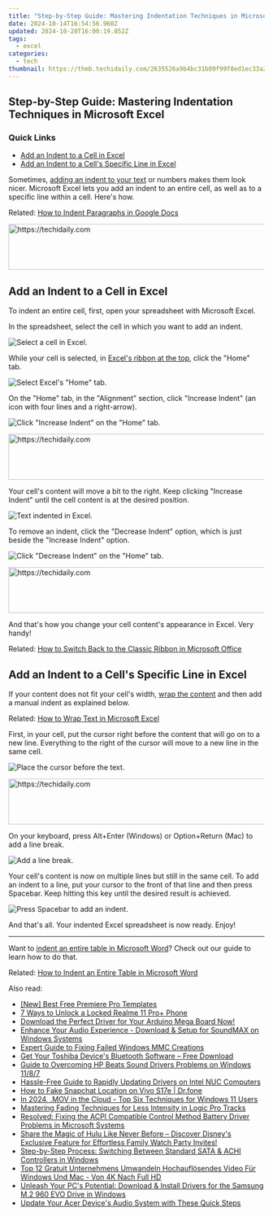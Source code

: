 ```yaml
---
title: "Step-by-Step Guide: Mastering Indentation Techniques in Microsoft Excel"
date: 2024-10-14T16:54:56.960Z
updated: 2024-10-20T16:00:19.852Z
tags:
  - excel
categories:
  - tech
thumbnail: https://thmb.techidaily.com/2635526a9b4bc31b09f99f8ed1ec33a28f3bd1734d6693f161ca45fe2a6deac2.jpg
---
```


## Step-by-Step Guide: Mastering Indentation Techniques in Microsoft Excel

### Quick Links

* [Add an Indent to a Cell in Excel](https://screen-mirror.techidaily.com/in-2024-top-10-airplay-apps-in-realme-narzo-n53-for-streaming-drfone-by-drfone-android/)
* [Add an Indent to a Cell's Specific Line in Excel](https://screen-mirroring-recording.techidaily.com/windows-desktop-snapshot-learn-it-for-free-today-for-2024/)

 Sometimes, [adding an indent to your text](https://facebook-video-recording.techidaily.com/updated-the-social-media-economy-maximizing-your-facebook-revenue-for-2024/) or numbers makes them look nicer. Microsoft Excel lets you add an indent to an entire cell, as well as to a specific line within a cell. Here's how.

Related: [How to Indent Paragraphs in Google Docs](https://facebook-video-recording.techidaily.com/updated-the-social-media-economy-maximizing-your-facebook-revenue-for-2024/) 

<!-- affiliate ads begin -->
<a href="https://laganoo.pxf.io/c/5597632/1657400/16446" target="_top" id="1657400">
  <img src="//a.impactradius-go.com/display-ad/16446-1657400" border="0" alt="https://techidaily.com" width="728" height="90"/>
</a>
<img height="0" width="0" src="https://laganoo.pxf.io/i/5597632/1657400/16446" style="position:absolute;visibility:hidden;" border="0" />
<!-- affiliate ads end -->

##  Add an Indent to a Cell in Excel

 To indent an entire cell, first, open your spreadsheet with Microsoft Excel.

 In the spreadsheet, select the cell in which you want to add an indent.

![Select a cell in Excel.](https://static1.howtogeekimages.com/wordpress/wp-content/uploads/2021/12/1-select-cell.png) 

 While your cell is selected, in [Excel's ribbon at the top](https://screen-mirror.techidaily.com/in-2024-how-to-mirror-honor-play-40c-to-mac-drfone-by-drfone-android/), click the "Home" tab.

![Select Excel's "Home" tab.](https://static1.howtogeekimages.com/wordpress/wp-content/uploads/2021/12/2-excel-home-tab.png) 

 On the "Home" tab, in the "Alignment" section, click "Increase Indent" (an icon with four lines and a right-arrow).

![Click "Increase Indent" on the "Home" tab.](https://static1.howtogeekimages.com/wordpress/wp-content/uploads/2021/12/3-indent-in-excel.png) 

<!-- affiliate ads begin -->
<a href="https://unicoeye.pxf.io/c/5597632/2148772/18498" target="_top" id="2148772">
  <img src="//a.impactradius-go.com/display-ad/18498-2148772" border="0" alt="https://techidaily.com" width="728" height="90"/>
</a>
<img height="0" width="0" src="https://unicoeye.pxf.io/i/5597632/2148772/18498" style="position:absolute;visibility:hidden;" border="0" />
<!-- affiliate ads end -->

 Your cell's content will move a bit to the right. Keep clicking "Increase Indent" until the cell content is at the desired position.

![Text indented in Excel.](https://static1.howtogeekimages.com/wordpress/wp-content/uploads/2021/12/4-cell-indented-excel.png) 

 To remove an indent, click the "Decrease Indent" option, which is just beside the "Increase Indent" option.

![Click "Decrease Indent" on the "Home" tab.](https://static1.howtogeekimages.com/wordpress/wp-content/uploads/2021/12/5-remove-indent-excel.png) 

<!-- affiliate ads begin -->
<a href="https://appsumo.8odi.net/c/5597632/2068440/7443" target="_top" id="2068440">
  <img src="//a.impactradius-go.com/display-ad/7443-2068440" border="0" alt="https://techidaily.com" width="728" height="90"/>
</a>
<img height="0" width="0" src="https://appsumo.8odi.net/i/5597632/2068440/7443" style="position:absolute;visibility:hidden;" border="0" />
<!-- affiliate ads end -->

 And that's how you change your cell content's appearance in Excel. Very handy!

Related: [How to Switch Back to the Classic Ribbon in Microsoft Office](https://screen-mirror.techidaily.com/in-2024-how-to-mirror-honor-play-40c-to-mac-drfone-by-drfone-android/) 

##  Add an Indent to a Cell's Specific Line in Excel

 If your content does not fit your cell's width, [wrap the content](https://screen-video-capture.techidaily.com/in-2024-apex-thrill-racers-our-favorites-5/) and then add a manual indent as explained below.

Related: [How to Wrap Text in Microsoft Excel](https://screen-video-capture.techidaily.com/in-2024-apex-thrill-racers-our-favorites-5/) 

 First, in your cell, put the cursor right before the content that will go on to a new line. Everything to the right of the cursor will move to a new line in the same cell.

![Place the cursor before the text.](https://static1.howtogeekimages.com/wordpress/wp-content/uploads/2021/12/6-add-line-break.png) 

<!-- affiliate ads begin -->
<a href="https://zebaoaffiliateprogram.pxf.io/c/5597632/2137974/21526" target="_top" id="2137974">
  <img src="//a.impactradius-go.com/display-ad/21526-2137974" border="0" alt="https://techidaily.com" width="728" height="90"/>
</a>
<img height="0" width="0" src="https://zebaoaffiliateprogram.pxf.io/i/5597632/2137974/21526" style="position:absolute;visibility:hidden;" border="0" />
<!-- affiliate ads end -->

 On your keyboard, press Alt+Enter (Windows) or Option+Return (Mac) to add a line break.

![Add a line break.](https://static1.howtogeekimages.com/wordpress/wp-content/uploads/2021/12/7-place-cursor.png) 

 Your cell's content is now on multiple lines but still in the same cell. To add an indent to a line, put your cursor to the front of that line and then press Spacebar. Keep hitting this key until the desired result is achieved.

![Press Spacebar to add an indent.](https://static1.howtogeekimages.com/wordpress/wp-content/uploads/2021/12/8-add-indent-excel.png) 

 And that's all. Your indented Excel spreadsheet is now ready. Enjoy!

---

 Want to [indent an entire table in Microsoft Word](https://android-transfer.techidaily.com/in-2024-5-ways-to-teach-you-to-transfer-files-from-sony-xperia-5-v-to-other-android-devices-easily-drfone-by-drfone-transfer-from-android-transfer-from-android/)? Check out our guide to learn how to do that.

Related: [How to Indent an Entire Table in Microsoft Word](https://android-transfer.techidaily.com/in-2024-5-ways-to-teach-you-to-transfer-files-from-sony-xperia-5-v-to-other-android-devices-easily-drfone-by-drfone-transfer-from-android-transfer-from-android/)

<ins class="adsbygoogle"
     style="display:block"
     data-ad-format="autorelaxed"
     data-ad-client="ca-pub-7571918770474297"
     data-ad-slot="1223367746"></ins>

<ins class="adsbygoogle"
     style="display:block"
     data-ad-client="ca-pub-7571918770474297"
     data-ad-slot="8358498916"
     data-ad-format="auto"
     data-full-width-responsive="true"></ins>

<span class="atpl-alsoreadstyle">Also read:</span>
<div><ul>
<li><a href="https://fox-http.techidaily.com/new-best-free-premiere-pro-templates/"><u>[New] Best Free Premiere Pro Templates</u></a></li>
<li><a href="https://easy-unlock-android.techidaily.com/7-ways-to-unlock-a-locked-realme-11-proplus-phone-by-drfone-android/"><u>7 Ways to Unlock a Locked Realme 11 Pro+ Phone</u></a></li>
<li><a href="https://driver-download.techidaily.com/download-the-perfect-driver-for-your-arduino-mega-board-now/"><u>Download the Perfect Driver for Your Arduino Mega Board Now!</u></a></li>
<li><a href="https://win-dash.techidaily.com/enhance-your-audio-experience-download-and-setup-for-soundmax-on-windows-systems/"><u>Enhance Your Audio Experience - Download & Setup for SoundMAX on Windows Systems</u></a></li>
<li><a href="https://win11.techidaily.com/expert-guide-to-fixing-failed-windows-mmc-creations/"><u>Expert Guide to Fixing Failed Windows MMC Creations</u></a></li>
<li><a href="https://win-dash.techidaily.com/get-your-toshiba-devices-bluetooth-software-free-download/"><u>Get Your Toshiba Device's Bluetooth Software – Free Download</u></a></li>
<li><a href="https://win-dash.techidaily.com/guide-to-overcoming-hp-beats-sound-drivers-problems-on-windows-1187/"><u>Guide to Overcoming HP Beats Sound Drivers Problems on Windows 11/8/7</u></a></li>
<li><a href="https://win-dash.techidaily.com/hassle-free-guide-to-rapidly-updating-drivers-on-intel-nuc-computers/"><u>Hassle-Free Guide to Rapidly Updating Drivers on Intel NUC Computers</u></a></li>
<li><a href="https://location-social.techidaily.com/how-to-fake-snapchat-location-on-vivo-s17e-drfone-by-drfone-virtual-android/"><u>How to Fake Snapchat Location on Vivo S17e | Dr.fone</u></a></li>
<li><a href="https://screen-sharing-recording.techidaily.com/in-2024-mov-in-the-cloud-top-six-techniques-for-windows-11-users/"><u>In 2024, .MOV in the Cloud - Top Six Techniques for Windows 11 Users</u></a></li>
<li><a href="https://extra-hints.techidaily.com/mastering-fading-techniques-for-less-intensity-in-logic-pro-tracks/"><u>Mastering Fading Techniques for Less Intensity in Logic Pro Tracks</u></a></li>
<li><a href="https://win-dash.techidaily.com/resolved-fixing-the-acpi-compatible-control-method-battery-driver-problems-in-microsoft-systems/"><u>Resolved: Fixing the ACPI Compatible Control Method Battery Driver Problems in Microsoft Systems</u></a></li>
<li><a href="https://buynow-reviews.techidaily.com/share-the-magic-of-hulu-like-never-before-discover-disneys-exclusive-feature-for-effortless-family-watch-party-invites/"><u>Share the Magic of Hulu Like Never Before – Discover Disney's Exclusive Feature for Effortless Family Watch Party Invites!</u></a></li>
<li><a href="https://win-dash.techidaily.com/step-by-step-process-switching-between-standard-sata-and-achi-controllers-in-windows/"><u>Step-by-Step Process: Switching Between Standard SATA & ACHI Controllers in Windows</u></a></li>
<li><a href="https://solve-outstanding.techidaily.com/top-12-gratuit-unternehmens-umwandeln-hochauflosendes-video-fur-windows-und-mac-von-4k-nach-full-hd/"><u>Top 12 Gratuit Unternehmens Umwandeln Hochauflösendes Video Für Windows Und Mac - Von 4K Nach Full HD</u></a></li>
<li><a href="https://win-dash.techidaily.com/unleash-your-pcs-potential-download-and-install-drivers-for-the-samsung-m2-960-evo-drive-in-windows/"><u>Unleash Your PC's Potential: Download & Install Drivers for the Samsung M.2 960 EVO Drive in Windows</u></a></li>
<li><a href="https://win-dash.techidaily.com/update-your-acer-devices-audio-system-with-these-quick-steps/"><u>Update Your Acer Device's Audio System with These Quick Steps</u></a></li>
</ul></div>

